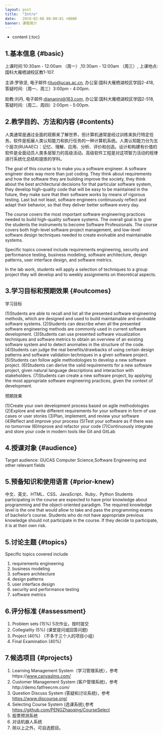 ```yaml
---
layout: post
title:  "Intro"
date:   2019-02-08 08:00:01 +0800
banner: 课程简介
---
```


* content
{:toc}

1.基本信息 {#basic}
---------------------------
上课时间:10:30am - 12:00am （周一）,10:30am - 12:00am （周三）,
上课地点:国科大雁栖湖校区教1-107.

主讲:罗铁坚,
电子邮件:tjluo@ucas.ac.cn,
办公室:国科大雁栖湖校区学园2-418, 
答疑时间:（周一、周三）3:00pm - 4:00pm. 

助教:刘丹,
电子邮件:diananini@163.com, 
办公室:国科大雁栖湖校区学园2-518, 
答疑时间:（周二、周四）2:00pm - 5:00pm.

2.教学目的、方法和内容 {#contents}
---------------------------
人类通常是通过全面的观察来了解世界，但计算机通常是经过训练来执行特定任务。软件是拓展人类认知能力和执行任务的一种计算机系统。人类认知能力分为五个层次(RUAAEC)：记忆、理解、应用、分析、评价和创造。设计和构建有价值的软件是全面动员人类多层智力的高级活动。高级软件工程是对这项智力活动的规律进行系统化总结和提炼的学科。

The goal of this course is to make you a software engineer. A software engineer does way more than just coding. They think about requirements and how the software they are building improve the society, they think about the best architectural decisions for that particular software system, they develop high-quality code that will be easy to be maintained in the future, they make sure that their software works by means of rigorous testing. Last but not least, software engineers continuously reflect and adapt their behavior, so that they deliver better software every day.

The course covers the most important software engineering practices needed to build high-quality software systems. The overall goal is to give the students the instruments to become Software Professionals. The course covers both high-level software project management, and low-level software design techniques needed to create evolvable and maintainable systems.

Specific topics covered include requirements engineering, security and performance testing, business modeling, software architecture, design patterns, user interface design, and software metrics.

In the lab work, students will apply a selection of techniques to a group project they will develop and to weekly assignments on theoretical aspects. 

3.学习目标和预期效果 {#outcomes}
---------------------------------
学习目标

(1)Students are able to recall and list all the presented software engineering methods, which are designed and used to build maintainable and evolvable software systems.
(2)Students can describe when all the presented software engineering methods are commonly used in current software development.
(3)Students can use presented software visualization techniques and software metrics to obtain an overview of an existing software system and to detect anomalies in the structure of the code.
(4)Students can judge the real benefits/drawbacks of using certain design patterns and software validation techniques in a given software project.
(5)Students can follow agile methodologies to develop a new software project.
(6)Students can derive the valid requirements for a new software project, given natural language descriptions and interaction with stakeholders.
(7)Students can create a new software project, by applying the most appropriate software engineering practices, given the context of development. 

预期效果

(1)Create your own development process based on agile methodologies
(2)Explore and write different requirements for your software in form of use cases or user stories
(3)Plan, implement, and review your software
(4)Reflect and improve your process
(5)Test your software as if there was no tomorrow
(6)Improve and refactor your code
(7)Continuously integrate and store your code in modern tools like Git and GitLab

4.授课对象 {#audience}
---------------------------
Target audience: GUCAS Computer Science,Software Engineering and other relevant fields

5.预备知识和使用语言 {#prior-knew}
----------------------------
中文、英文、HTML、CSS、JavaScript、Ruby、Python 
Students participating in the course are expected to have prior knowledge about programming and the object-oriented paradigm. The required knowledge level is the one that would allow to take and pass the programming exams of bachelor’s course. 
Students who do not have appropriate previous knowledge should not participate in the course. If they decide to participate, it is at their own risk.


5.讨论主题 {#topics}
----------------------------
Specific topics covered include 
1. requirements engineering
2. business modeling
3. software architecture
4. design patterns
5. user interface design
6. security and performance testing
7. software metrics

6.评分标准 {#assessment}
---------------------------
1. Problem sets (15%) 5次作业，按时提交
2. Collegiality (5%) (课堂提问或回答问题)
3. Project  (40%) （不多于三个人的项目小组）
4. Final Examination (40%)

7.候选项目 {#projects}
---------------------------
1. Learning Management System（学习管理系统），参考https://www.canvaslms.com/
2. Customer Management System (客户管理系统)，参考http://demo.fatfreecrm.com/
3. Question Discuss System (答疑和讨论系统)，参考 https://www.discourse.org/
4. Selecting Course System (选课系统),参考 https://github.com/PENGZhaoqing/CourseSelect
5. 股票预测系统
6. 对话机器人系统 
7. 除以上之外，可自选题目。